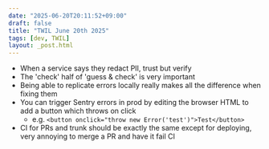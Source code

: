 ```yaml
---
date: "2025-06-20T20:11:52+09:00"
draft: false
title: "TWIL June 20th 2025"
tags: [dev, TWIL]
layout: _post.html
---
```


- When a service says they redact PII, trust but verify
- The 'check' half of 'guess & check' is very important
- Being able to replicate errors locally really makes all the difference when fixing them
- You can trigger Sentry errors in prod by editing the browser HTML to add a button which throws on click
  - e.g. `<button onclick="throw new Error('test')">Test</button>`
- CI for PRs and trunk should be exactly the same except for deploying, very annoying to merge a PR and have it fail CI
